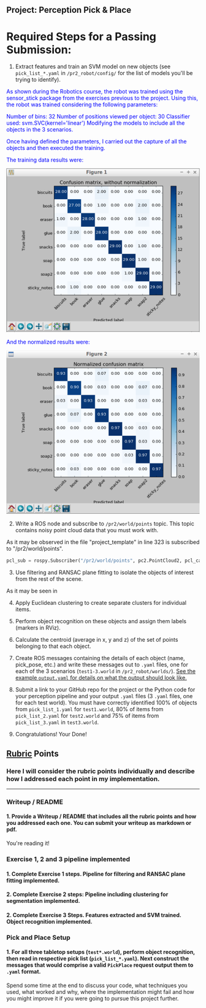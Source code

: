 ## Project: Perception Pick & Place

# Required Steps for a Passing Submission:

[layout1-pointcloud]: ./writeup_images/layout1-pointcloud.png
[layout2-pointcloud]: ./writeup_images/layout2-pointcloud.png
[layout3-pointcloud]: ./writeup_images/layout3-pointcloud.png
[layout1-clusters]: ./writeup_images/layout1-clusters.png
[layout2-clusters]: ./writeup_images/layout2-clusters.png
[layout3-clusters]: ./writeup_images/layout3-clusters.png
[layout3-tags]: ./writeup_images/layout3-tags.png
[table]: ./writeup_images/table.png
[training_data]: ./writeup_images/training_data.png
[normalized_training_data]: ./writeup_images/normalized_training_data.png
[pr2]: ./writeup_images/pr2.png

1. Extract features and train an SVM model on new objects (see `pick_list_*.yaml` in `/pr2_robot/config/` for the list of models you'll be trying to identify).
<span style="color:blue">
As shown during the Robotics course, the robot was trained using the sensor_stick package from the exercises previous to the project. Using this, the robot was trained considering the following parameters:

Number of bins: 32
Number of positions viewed per object: 30
Classifier used: svm.SVC(kernel='linear')
Modifying the models to include all the objects in the 3 scenarios.

Once having defined the parameters, I carried out the capture of all the objects and then executed the training.

The training data results were:

![training data][training_data]

And the normalized results were:

![training data][normalized_training_data]

</span>

2. Write a ROS node and subscribe to `/pr2/world/points` topic. This topic contains noisy point cloud data that you must work with.

As it may be observed in the file "project_template" in line 323 is subscribed to "/pr2/world/points".

```python
pcl_sub = rospy.Subscriber("/pr2/world/points", pc2.PointCloud2, pcl_callback, queue_size=1)
```

3. Use filtering and RANSAC plane fitting to isolate the objects of interest from the rest of the scene.

As it may be seen in 


4. Apply Euclidean clustering to create separate clusters for individual items.

5. Perform object recognition on these objects and assign them labels (markers in RViz).

6. Calculate the centroid (average in x, y and z) of the set of points belonging to that each object.

7. Create ROS messages containing the details of each object (name, pick_pose, etc.) and write these messages out to `.yaml` files, one for each of the 3 scenarios (`test1-3.world` in `/pr2_robot/worlds/`).  [See the example `output.yaml` for details on what the output should look like.](https://github.com/udacity/RoboND-Perception-Project/blob/master/pr2_robot/config/output.yaml)  

8. Submit a link to your GitHub repo for the project or the Python code for your perception pipeline and your output `.yaml` files (3 `.yaml` files, one for each test world).  You must have correctly identified 100% of objects from `pick_list_1.yaml` for `test1.world`, 80% of items from `pick_list_2.yaml` for `test2.world` and 75% of items from `pick_list_3.yaml` in `test3.world`.

9. Congratulations!  Your Done!

## [Rubric](https://review.udacity.com/#!/rubrics/1067/view) Points
### Here I will consider the rubric points individually and describe how I addressed each point in my implementation.  

---
### Writeup / README

#### 1. Provide a Writeup / README that includes all the rubric points and how you addressed each one. You can submit your writeup as markdown or pdf.  

You're reading it!

### Exercise 1, 2 and 3 pipeline implemented
#### 1. Complete Exercise 1 steps. Pipeline for filtering and RANSAC plane fitting implemented.

#### 2. Complete Exercise 2 steps: Pipeline including clustering for segmentation implemented.  

#### 2. Complete Exercise 3 Steps.  Features extracted and SVM trained.  Object recognition implemented.

### Pick and Place Setup

#### 1. For all three tabletop setups (`test*.world`), perform object recognition, then read in respective pick list (`pick_list_*.yaml`). Next construct the messages that would comprise a valid `PickPlace` request output them to `.yaml` format.


Spend some time at the end to discuss your code, what techniques you used, what worked and why, where the implementation might fail and how you might improve it if you were going to pursue this project further.  



